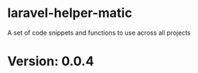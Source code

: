# laravel-helper-matic
A set of code snippets and functions to use across all projects

# Version: 0.0.4
